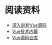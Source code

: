 # 阅读资料
- [深入剖析Vue源码](https://ocean1509.github.io/In-depth-analysis-of-Vue/)
- [Vue技术内幕](http://caibaojian.com/vue-design/art/)
- [Vue源码仓库](https://github.com/vuejs/vue)